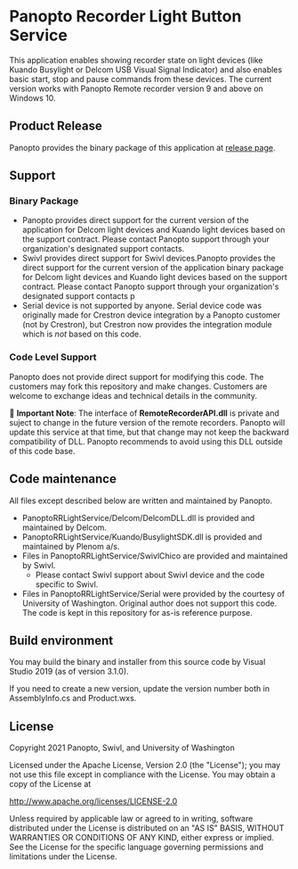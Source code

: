 # Panopto Recorder Light Button Service
This application enables showing recorder state on light devices (like Kuando Busylight or Delcom USB Visual Signal Indicator) and also enables basic start, stop and pause commands from these devices. The current version works with Panopto Remote recorder version 9 and above on Windows 10.

## Product Release
Panopto provides the binary package of this application at [release page](https://github.com/Panopto/Panopto-RR-Light-Service-With-Installer/releases).

## Support

### Binary Package
- Panopto provides direct support for the current version of the application for Delcom light devices and Kuando light devices based on the support contract. Please contact Panopto support through your organization's designated support contacts.
- Swivl provides direct support for Swivl devices.Panopto provides the direct support for the current version of the application binary package for Delcom light devices and Kuando light devices based on the support contract. Please contact Panopto support through your organization's designated support contacts p
- Serial device is not supported by anyone. Serial device code was originally made for Crestron device integration by a Panopto customer (not by Crestron), but Crestron now provides the integration module which is *not* based on this code.

### Code Level Support
Panopto does not provide direct support for modifying this code. The customers may fork this repository and make changes. Customers are welcome to exchange ideas and technical details in the community.

🛑 **Important Note**: The interface of **RemoteRecorderAPI.dll** is private and suject to change in the future version of the remote recorders. Panopto will update this service at that time, but that change may not keep the backward compatibility of DLL. Panopto recommends to avoid using this DLL outside of this code base.

## Code maintenance

All files except described below are written and maintained by Panopto.
* PanoptoRRLightService/Delcom/DelcomDLL.dll is provided and maintained by Delcom.
* PanoptoRRLightService/Kuando/BusylightSDK.dll is provided and maintained by Plenom a/s.
* Files in PanoptoRRLightService/SwivlChico are provided and maintained by Swivl.
    * Please contact Swivl support about Swivl device and the code specific to Swivl.
* Files in PanoptoRRLightService/Serial were provided by the courtesy of University of Washington. Original author does not support this code. The code is kept in this repository for as-is reference purpose.

## Build environment
You may build the binary and installer from this source code by Visual Studio 2019 (as of version 3.1.0).

If you need to create a new version, update the version number both in AssemblyInfo.cs and Product.wxs.

## License
Copyright 2021 Panopto, Swivl, and University of Washington

Licensed under the Apache License, Version 2.0 (the "License");
you may not use this file except in compliance with the License.
You may obtain a copy of the License at

http://www.apache.org/licenses/LICENSE-2.0

Unless required by applicable law or agreed to in writing, software
distributed under the License is distributed on an "AS IS" BASIS,
WITHOUT WARRANTIES OR CONDITIONS OF ANY KIND, either express or implied.
See the License for the specific language governing permissions and
limitations under the License.
